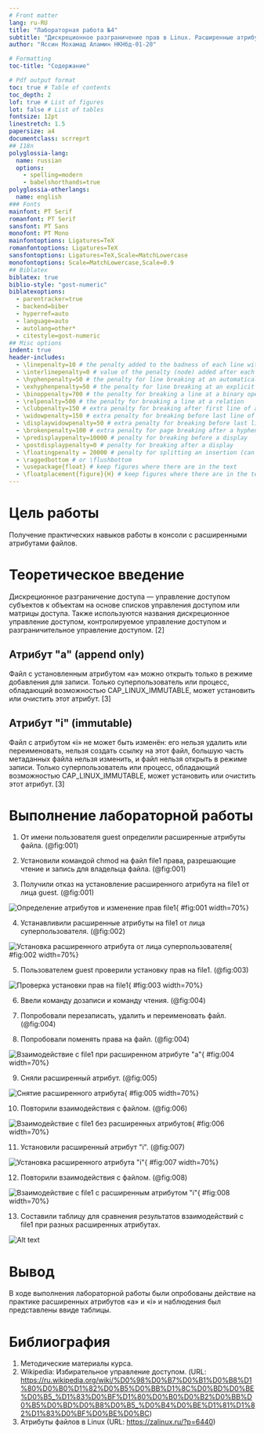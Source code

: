 ```yaml
---
# Front matter
lang: ru-RU
title: "Лабораторная работа №4"
subtitle: "Дискреционное разграничение прав в Linux. Расширенные атрибуты."
author: "Яссин Мохамад Аламин НКНбд-01-20"

# Formatting
toc-title: "Содержание"

# Pdf output format
toc: true # Table of contents
toc_depth: 2
lof: true # List of figures
lot: false # List of tables
fontsize: 12pt
linestretch: 1.5
papersize: a4
documentclass: scrreprt
## I18n
polyglossia-lang:
  name: russian
  options:
	- spelling=modern
	- babelshorthands=true
polyglossia-otherlangs:
  name: english
### Fonts
mainfont: PT Serif
romanfont: PT Serif
sansfont: PT Sans
monofont: PT Mono
mainfontoptions: Ligatures=TeX
romanfontoptions: Ligatures=TeX
sansfontoptions: Ligatures=TeX,Scale=MatchLowercase
monofontoptions: Scale=MatchLowercase,Scale=0.9
## Biblatex
biblatex: true
biblio-style: "gost-numeric"
biblatexoptions:
  - parentracker=true
  - backend=biber
  - hyperref=auto
  - language=auto
  - autolang=other*
  - citestyle=gost-numeric
## Misc options
indent: true
header-includes:
  - \linepenalty=10 # the penalty added to the badness of each line within a paragraph (no associated penalty node) Increasing the value makes tex try to have fewer lines in the paragraph.
  - \interlinepenalty=0 # value of the penalty (node) added after each line of a paragraph.
  - \hyphenpenalty=50 # the penalty for line breaking at an automatically inserted hyphen
  - \exhyphenpenalty=50 # the penalty for line breaking at an explicit hyphen
  - \binoppenalty=700 # the penalty for breaking a line at a binary operator
  - \relpenalty=500 # the penalty for breaking a line at a relation
  - \clubpenalty=150 # extra penalty for breaking after first line of a paragraph
  - \widowpenalty=150 # extra penalty for breaking before last line of a paragraph
  - \displaywidowpenalty=50 # extra penalty for breaking before last line before a display math
  - \brokenpenalty=100 # extra penalty for page breaking after a hyphenated line
  - \predisplaypenalty=10000 # penalty for breaking before a display
  - \postdisplaypenalty=0 # penalty for breaking after a display
  - \floatingpenalty = 20000 # penalty for splitting an insertion (can only be split footnote in standard LaTeX)
  - \raggedbottom # or \flushbottom
  - \usepackage{float} # keep figures where there are in the text
  - \floatplacement{figure}{H} # keep figures where there are in the text
---
```


# Цель работы

Получение практических навыков работы в консоли с расширенными атрибутами файлов.

# Теоретическое введение

Дискреционное разграничение доступа — управление доступом субъектов к объектам на основе списков управления доступом или матрицы доступа. Также используются названия дискреционное управление доступом, контролируемое управление доступом и разграничительное управление доступом. [2]

## Атрибут "a" (append only)

Файл с установленным атрибутом «a» можно открыть только в режиме добавления для записи. Только суперпользователь или процесс, обладающий возможностью CAP_LINUX_IMMUTABLE, может установить или очистить этот атрибут. [3]

## Атрибут "i" (immutable)

Файл с атрибутом «i» не может быть изменён: его нельзя удалить или переименовать, нельзя создать ссылку на этот файл, большую часть метаданных файла нельзя изменить, и файл нельзя открыть в режиме записи. Только суперпользователь или процесс, обладающий возможностью CAP_LINUX_IMMUTABLE, может установить или очистить этот атрибут. [3]

# Выполнение лабораторной работы

1. От имени пользователя guest определили расширенные атрибуты файла. (@fig:001)

2. Установили командой chmod на файл file1 права, разрешающие чтение и запись для владельца файла. (@fig:001)

3. Получили отказ на установление расширенного атрибута на file1 от лица guest. (@fig:001)

![Определение атрибутов и изменение прав file1](image/1.png){ #fig:001 width=70%}

4. Устанавливили расширенные атрибуты на file1 от лица суперпользователя. (@fig:002)

![Установка расширенного атрибута от лица суперпользователя](image/2.png){ #fig:002 width=70%}

5. Пользователем guest проверили установку прав на file1. (@fig:003)

![Проверка установки прав на file1](image/3.png){ #fig:003 width=70%}

6. Ввели команду дозаписи и команду чтения. (@fig:004)

7. Попробовали перезаписать, удалить и переименовать файл. (@fig:004)

8. Попробовали поменять права на файл. (@fig:004)

![Взаимодействие с file1 при расширенном атрибуте "a"](image/4.png){ #fig:004 width=70%}

9. Cняли расширенный атрибут. (@fig:005)

![Снятие расширенного атрибута](image/7.png){ #fig:005 width=70%}

10. Повторили взаимодействия с файлом. (@fig:006)

![Взаимодействие с file1 без расширенных атрибутов](image/5.png){ #fig:006 width=70%}

11. Установили расширенный атрибут "i".  (@fig:007)

![Установка расширенного атрибута "i"](image/8.png){ #fig:007 width=70%}

12. Повторили взаимодействия с файлом. (@fig:008)

![Взаимодействие с file1 с расширенным атрибутом "i"](image/6.png){ #fig:008 width=70%}

13. Составили таблицу для сравнения результатов взаимодействий с file1 при разных расширенных атрибутах.

![Alt text](image/image.png)

# Вывод

В ходе выполнения лабораторной работы были опробованы действие на практике расширенных атрибутов «а» и «i» и наблюдения был представлены ввиде таблицы.

# Библиография

1. Методические материалы курса.
2. Wikipedia: Избирательное управление доступом. (URL: https://ru.wikipedia.org/wiki/%D0%98%D0%B7%D0%B1%D0%B8%D1%80%D0%B0%D1%82%D0%B5%D0%BB%D1%8C%D0%BD%D0%BE%D0%B5_%D1%83%D0%BF%D1%80%D0%B0%D0%B2%D0%BB%D0%B5%D0%BD%D0%B8%D0%B5_%D0%B4%D0%BE%D1%81%D1%82%D1%83%D0%BF%D0%BE%D0%BC)
3. Атрибуты файлов в Linux (URL: https://zalinux.ru/?p=6440)
